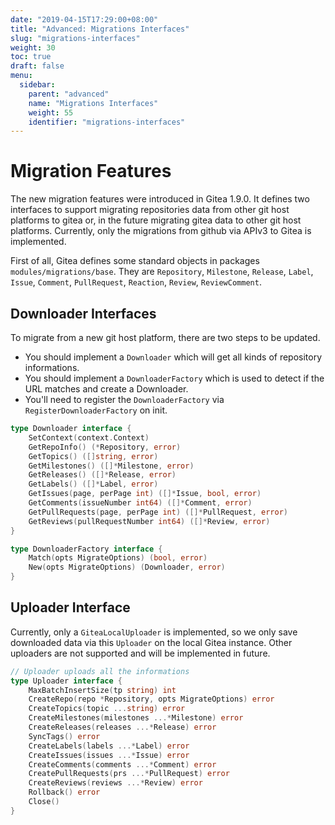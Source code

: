 ```yaml
---
date: "2019-04-15T17:29:00+08:00"
title: "Advanced: Migrations Interfaces"
slug: "migrations-interfaces"
weight: 30
toc: true
draft: false
menu:
  sidebar:
    parent: "advanced"
    name: "Migrations Interfaces"
    weight: 55
    identifier: "migrations-interfaces"
---
```


# Migration Features

The new migration features were introduced in Gitea 1.9.0. It defines two interfaces to support migrating
repositories data from other git host platforms to gitea or, in the future migrating gitea data to other
git host platforms. Currently, only the migrations from github via APIv3 to Gitea is implemented.

First of all, Gitea defines some standard objects in packages `modules/migrations/base`. They are
 `Repository`, `Milestone`, `Release`, `Label`, `Issue`, `Comment`, `PullRequest`, `Reaction`, `Review`, `ReviewComment`.

## Downloader Interfaces

To migrate from a new git host platform, there are two steps to be updated.

- You should implement a `Downloader` which will get all kinds of repository informations.
- You should implement a `DownloaderFactory` which is used to detect if the URL matches and
create a Downloader.
- You'll need to register the `DownloaderFactory` via `RegisterDownloaderFactory` on init.

```Go
type Downloader interface {
	SetContext(context.Context)
	GetRepoInfo() (*Repository, error)
	GetTopics() ([]string, error)
	GetMilestones() ([]*Milestone, error)
	GetReleases() ([]*Release, error)
	GetLabels() ([]*Label, error)
	GetIssues(page, perPage int) ([]*Issue, bool, error)
	GetComments(issueNumber int64) ([]*Comment, error)
	GetPullRequests(page, perPage int) ([]*PullRequest, error)
	GetReviews(pullRequestNumber int64) ([]*Review, error)
}
```

```Go
type DownloaderFactory interface {
	Match(opts MigrateOptions) (bool, error)
	New(opts MigrateOptions) (Downloader, error)
}
```

## Uploader Interface

Currently, only a `GiteaLocalUploader` is implemented, so we only save downloaded
data via this `Uploader` on the local Gitea instance. Other uploaders are not supported
and will be implemented in future.

```Go
// Uploader uploads all the informations
type Uploader interface {
	MaxBatchInsertSize(tp string) int
	CreateRepo(repo *Repository, opts MigrateOptions) error
	CreateTopics(topic ...string) error
	CreateMilestones(milestones ...*Milestone) error
	CreateReleases(releases ...*Release) error
	SyncTags() error
	CreateLabels(labels ...*Label) error
	CreateIssues(issues ...*Issue) error
	CreateComments(comments ...*Comment) error
	CreatePullRequests(prs ...*PullRequest) error
	CreateReviews(reviews ...*Review) error
	Rollback() error
	Close()
}

```
